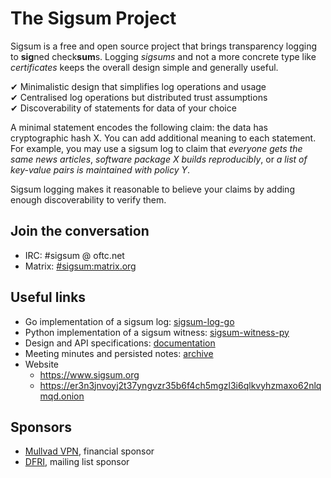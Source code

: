 # The Sigsum Project
Sigsum is a free and open source project that brings transparency logging to
**sig**ned check**sum**s.  Logging _sigsums_ and not a more concrete type like
_certificates_ keeps the overall design simple and generally useful.

&#10004; Minimalistic design that simplifies log operations and usage\
&#10004; Centralised log operations but distributed trust assumptions\
&#10004; Discoverability of statements for data of your choice

A minimal statement encodes the following claim: the data has cryptographic hash
X.  You can add additional meaning to each statement.  For example, you may use
a sigsum log to claim that
	_everyone gets the same news articles_,
	_software package X builds reproducibly_, or
	_a list of key-value pairs is maintained with policy Y_.

Sigsum logging makes it reasonable to believe your claims by adding enough
discoverability to verify them.

## Join the conversation
- IRC: \#sigsum @ oftc.net
- Matrix: [#sigsum:matrix.org](https://app.element.io/#/room/#sigsum:matrix.org)

## Useful links
- Go implementation of a sigsum log: [sigsum-log-go](https://github.com/sigsum/sigsum-log-go)
- Python implementation of a sigsum witness: [sigsum-witness-py](https://github.com/sigsum/sigsum-witness-py)
- Design and API specifications: [documentation](https://github.com/sigsum/sigsum/tree/main/doc)
- Meeting minutes and persisted notes: [archive](https://github.com/sigsum/sigsum/tree/main/archive)
- Website
	- https://www.sigsum.org
	- https://er3n3jnvoyj2t37yngvzr35b6f4ch5mgzl3i6qlkvyhzmaxo62nlqmqd.onion

## Sponsors
- [Mullvad VPN](https://mullvad.net), financial sponsor
- [DFRI](https://www.dfri.se), mailing list sponsor
